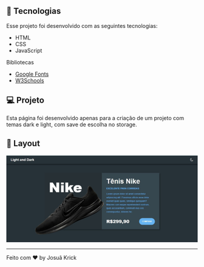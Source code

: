 ## 🚀 Tecnologias

Esse projeto foi desenvolvido com as seguintes tecnologias:

- HTML
- CSS
- JavaScript

Bibliotecas

- [Google Fonts](https://fonts.google.com/)
- [W3Schools](https://www.w3schools.com/)


## 💻 Projeto

Esta página foi desenvolvido apenas para a criação de um projeto com temas dark e light, com save de escolha no storage.


## 🔖 Layout
<img src="img/Captura%20de%20tela%202022-11-10%20192711.jpg">



---

Feito com ♥ by Josuã Krick

